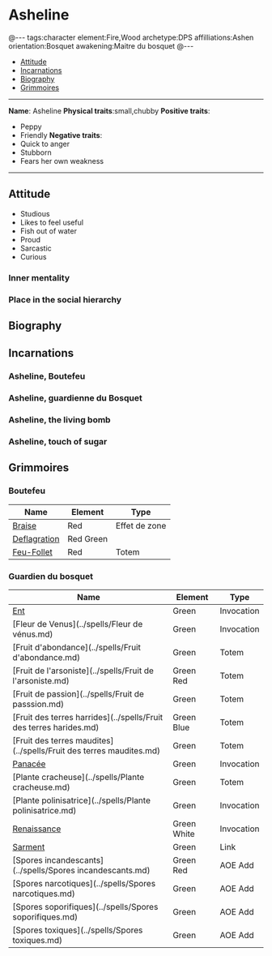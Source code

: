 # Asheline

@---
tags:character
element:Fire,Wood
archetype:DPS
affilliations:Ashen
orientation:Bosquet
awakening:Maitre du bosquet
@---

- [Attitude](##Attitude)
- [Incarnations](##Incarnations)
- [Biography](##Biography)
- [Grimmoires](##Grimmoires)

________
**Name**: Asheline
**Physical traits**:small,chubby
**Positive traits**:
 * Peppy 
 * Friendly
**Negative traits**:
 * Quick to anger
 * Stubborn
 * Fears her own weakness
________

## Attitude
 * Studious
 * Likes to feel useful
 * Fish out of water
 * Proud 
 * Sarcastic
 * Curious

### Inner mentality
### Place in the social hierarchy

## Biography

## Incarnations

### Asheline, Boutefeu
### Asheline, guardienne du Bosquet
### Asheline, the living bomb
### Asheline, touch of sugar

## Grimmoires

### Boutefeu

| Name                                      | Element   | Type          |
|-------------------------------------------|-----------|---------------|
| [Braise](../spells/Braise.md)             | Red       | Effet de zone |
| [Deflagration](../spells/Deflagration.md) | Red Green |               |
| [Feu-Follet](../spells/Feu-follet.md)     | Red       | Totem         |

### Guardien du bosquet

| Name                                                                | Element     | Type       |
|---------------------------------------------------------------------|-------------|------------|
| [Ent](../spells/Ent.md)                                             | Green       | Invocation |
| [Fleur de Venus](../spells/Fleur de vénus.md)                       | Green       | Invocation |
| [Fruit d'abondance](../spells/Fruit d'abondance.md)                 | Green       | Totem      |
| [Fruit de l'arsoniste](../spells/Fruit de l'arsoniste.md)           | Green Red   | Totem      |
| [Fruit de passion](../spells/Fruit de passsion.md)                  | Green       | Totem      |
| [Fruit des terres harrides](../spells/Fruit des terres harides.md)  | Green Blue  | Totem      |
| [Fruit des terres maudites](../spells/Fruit des terres maudites.md) | Green       | Totem      |
| [Panacée](../spells/Panacée.md)                                     | Green       | Invocation |
| [Plante cracheuse](../spells/Plante cracheuse.md)                   | Green       | Totem      |
| [Plante polinisatrice](../spells/Plante polinisatrice.md)           | Green       | Invocation |
| [Renaissance](../spells/Renaissance.md)                             | Green White | Invocation |
| [Sarment](../spells/Sarment.md)                                     | Green       | Link       |
| [Spores incandescants](../spells/Spores incandescants.md)           | Green Red   | AOE Add    |
| [Spores narcotiques](../spells/Spores narcotiques.md)               | Green       | AOE Add    |
| [Spores soporifiques](../spells/Spores soporifiques.md)             | Green       | AOE Add    |
| [Spores toxiques](../spells/Spores toxiques.md)                     | Green       | AOE Add    |
